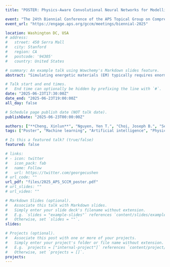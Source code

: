 ```yaml
---
title: "POSTER: Physics-Aware Convolutional Neural Networks for Modelling Energetic Material in the Strong Shock Regime"

event: "The 24th Biennial Conference of the APS Topical Group on Compression of Condensed Matter (APS GCCM 2025)"
event_url: "https://engage.aps.org/gccm/meetings/biennial-2025"

location: Washington DC, USA
# address:
#   street: 450 Serra Mall
#   city: Stanford
#   region: CA
#   postcode: '94305'
#   country: United States

# summary: An example talk using Wowchemy's Markdown slides feature.
abstract: "Simulating energetic materials (EM) typically requires enormous computational resources due to complex dynamics processes such as strong shocks and nonlinear reactions. Artificial Intelligence (AI) has a promise to reduce simulation time from weeks on supercomputers to seconds on desktops with minimal impact on accuracy. This work promotes a novel deep learning algorithm, Physics-aware Recurrent Convolutional Neural Network (PARCv2), capable of modeling EM thermo-mechanics in strong shock regimes without explicitly requiring the governing equations. We show that compared to existing state-of-art machine learning models, ours is capable of not only predicting shock patterns, hotspot area, hotspot temperature and hotspot growth rate to higher accuracy, but also better at generalizing into unseen void shapes as well. We will explore advantages and challenges of inductive bias in modeling extreme dynamics, and propose a number of avenues of improvements that would further expand the application of AI into modeling of fast transient physics problems."

# Talk start and end times.
#   End time can optionally be hidden by prefixing the line with `#`.
date: "2025-06-23T17:30:00Z"
date_end: "2025-06-23T19:00:00Z"
all_day: false

# Schedule page publish date (NOT talk date).
publishDate: "2025-06-23T00:00:00Z"

authors: ["**Cheng, Xinlun**", "Nguyen, Yen T.", "Choi, Joseph B.", "Seshadri, Pradeep", "Verma, Mayank", "Udaykumar, H.S.", "Baek, Stephen"]
tags: ["Poster", "Machine learning", "Artificial intelligence", "Physics-informed machine learning", "Data-driven modeling", "Reactive materials", "AI4Science"]

# Is this a featured talk? (true/false)
featured: false

# links:
# - icon: twitter
#   icon_pack: fab
#   name: Follow
#   url: https://twitter.com/georgecushen
# url_code: ""
url_pdf: "files/2025_APS_SCCM_poster.pdf"
# url_slides: ""
# url_video: ""

# Markdown Slides (optional).
#   Associate this talk with Markdown slides.
#   Simply enter your slide deck's filename without extension.
#   E.g. `slides = "example-slides"` references `content/slides/example-slides.md`.
#   Otherwise, set `slides = ""`.
slides: 

# Projects (optional).
#   Associate this post with one or more of your projects.
#   Simply enter your project's folder or file name without extension.
#   E.g. `projects = ["internal-project"]` references `content/project/deep-learning/index.md`.
#   Otherwise, set `projects = []`.
projects:
---
```


